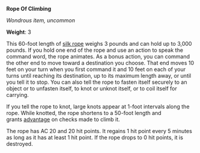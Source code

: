 **Rope Of Climbing**

_Wondrous item, uncommon_

**Weight**: 3

This 60-foot length of [silk rope](https://roll20.net/compendium/dnd5e/Items:silk%20rope?expansion=34047#content) weighs 3 pounds and can hold up to 3,000 pounds. If you hold one end of the rope and use an action to speak the command word, the rope animates. As a bonus action, you can command the other end to move toward a destination you choose. That end moves 10 feet on your turn when you first command it and 10 feet on each of your turns until reaching its destination, up to its maximum length away, or until you tell it to stop. You can also tell the rope to fasten itself securely to an object or to unfasten itself, to knot or unknot itself, or to coil itself for carrying.  
  
If you tell the rope to knot, large knots appear at 1-foot intervals along the rope. While knotted, the rope shortens to a 50-foot length and grants [advantage](https://roll20.net/compendium/dnd5e/Rules:Ability%20Scores?expansion=34047#toc_2) on checks made to climb it.  
  
The rope has AC 20 and 20 hit points. It regains 1 hit point every 5 minutes as long as it has at least 1 hit point. If the rope drops to 0 hit points, it is destroyed.